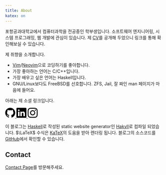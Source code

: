 ```yaml
---
title: About
katex: on
---
```


포항공과대학교에서 컴퓨터과학을 전공중인 학부생입니다. 소프트웨어 엔지니어링,
시스템 프로그래밍, 웹 개발에 관심이 있습니다. 제 [CV]를 공개해 두었으니
링크를 통해 확인해보실 수 있습니다.

제 취향을 소개합니다.

- [Vim]/[Neovim]으로 코딩하기를 좋아합니다.
- 가장 좋아하는 언어는 C/C++입니다.
- 가장 배우고 싶은 언어는 Haskell입니다.
- GNU/Linux보다도 FreeBSD를 선호합니다. ZFS, Jail, 잘 짜인 man 페이지가 마음에
  들어요.

아래는 제 소셜 링크입니다.

<div class="social-links"> <a href="https://github.com/kimminss0"> <img
    src="/images/github.svg" alt="GitHub" /> </a> <a
        href="https://www.linkedin.com/in/minseo-kim-639304298/"> <img
            src="/images/linkedin.svg" alt="Linkedin" /> </a> <a
        href="https://www.instagram.com/kimminss0"> <img
            src="/images/instagram.svg" alt="Instagram" /> </a> </div>

이 블로그는 [Haskell]로 작성된 static website generator인 [Hakyll]로 컴파일
되었습니다. $\LaTeX$ 수식은 [KaTeX]의 도움을 받아 렌더링 됩니다. 블로그의
소스코드를 [GitHub][source-code]에서 확인할 수 있습니다.

[CV]: https://github.com/kimminss0/CV
[Vim]: https://www.vim.org
[Neovim]: https://neovim.io
[Haskell]: https://haskell.org
[Hakyll]: https://jaspervdj.be/hakyll/tutorials.html
[KaTeX]: https://katex.org
[source-code]: https://github.com/kimminss0/minseo-kim.net

## Contact

[Contact Page](/contact.html)를 방문해주세요.
